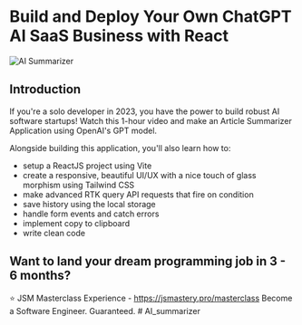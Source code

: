 # Build and Deploy Your Own ChatGPT AI SaaS Business with React
![AI Summarizer](https://i.ibb.co/NK12JG2/Thumbnail-26.png)

## Introduction
If you're a solo developer in 2023, you have the power to build robust AI software startups! Watch this 1-hour video and make an Article Summarizer Application using OpenAI's GPT model.
 
Alongside building this application, you'll also learn how to:
- setup a ReactJS project using Vite
- create a responsive, beautiful UI/UX with a nice touch of glass morphism using Tailwind CSS
- make advanced RTK query API requests that fire on condition
- save history using the local storage
- handle form events and catch errors
- implement copy to clipboard
- write clean code

## Want to land your dream programming job in 3 - 6 months?
⭐ JSM Masterclass Experience - https://jsmastery.pro/masterclass
Become a Software Engineer. Guaranteed.
#   A I _ s u m m a r i z e r  
 